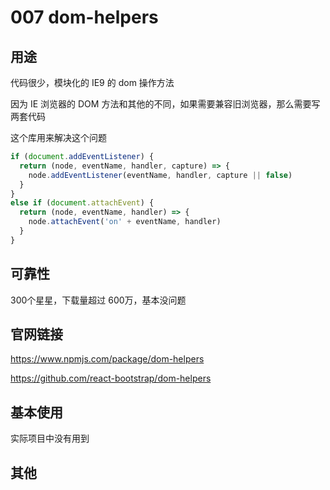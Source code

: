 # 007 dom-helpers

## 用途

代码很少，模块化的 IE9 的 dom 操作方法

因为 IE 浏览器的 DOM 方法和其他的不同，如果需要兼容旧浏览器，那么需要写两套代码

这个库用来解决这个问题

```js
if (document.addEventListener) {
  return (node, eventName, handler, capture) => {
    node.addEventListener(eventName, handler, capture || false)
  }
} 
else if (document.attachEvent) {
  return (node, eventName, handler) => {
    node.attachEvent('on' + eventName, handler)
  }
}
```

## 可靠性

300个星星，下载量超过 600万，基本没问题

## 官网链接

https://www.npmjs.com/package/dom-helpers

https://github.com/react-bootstrap/dom-helpers


## 基本使用

实际项目中没有用到

## 其他
